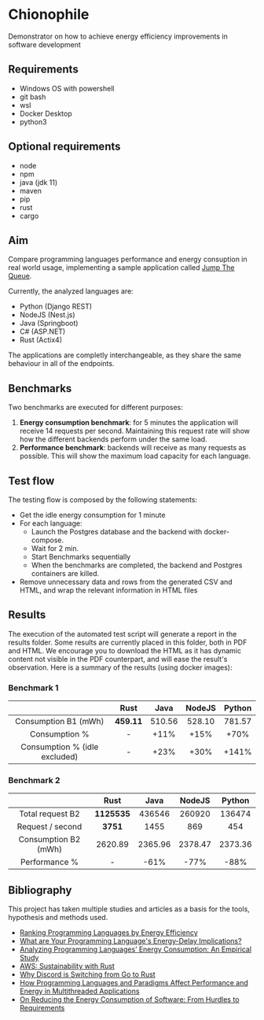 # Chionophile
Demonstrator on how to achieve energy efficiency improvements  in software development

## Requirements
- Windows OS with powershell
- git bash
- wsl
- Docker Desktop
- python3

## Optional requirements
- node
- npm
- java (jdk 11)
- maven
- pip
- rust
- cargo

## Aim
Compare programming languages performance and energy consuption in real world usage, implementing a sample application called [Jump The Queue](https://github.com/devonfw/jump-the-queue).

Currently, the analyzed languages are:

- Python (Django REST)
- NodeJS (Nest.js)
- Java (Springboot)
- C# (ASP.NET)
- Rust (Actix4)

The applications are completly interchangeable, as they share the same behaviour in all of the endpoints.

## Benchmarks
Two benchmarks are executed for different purposes:
1. **Energy consumption benchmark**: for 5 minutes the application will receive 14 requests per second. Maintaining this request rate will show how the different backends perform under the same load.
2. **Performance benchmark**: backends will receive as many requests as possible. This will show the maximum load capacity for each language.


## Test flow

The testing flow is composed by the following statements:

- Get the idle energy consumption for 1 minute
- For each language:
  - Launch the Postgres database and the backend with docker-compose.
  - Wait for 2 min.
  - Start Benchmarks sequentially
  - When the benchmarks are completed, the backend and Postgres containers are killed.
- Remove unnecessary data and rows from the generated CSV and HTML, and wrap the relevant information in HTML files

## Results

The execution of the automated test script will generate a report in the results folder. Some results are currently placed in this folder, both in PDF and HTML. We encourage you to download the HTML as it has dynamic content not visible in the PDF counterpart, and will ease the result's observation. Here is a summary of the results (using docker images):

### Benchmark 1
|                               |  Rust      |  Java   |  NodeJS  |  Python |
|:-----------------------------:|:----------:|:-------:|:--------:|:-------:|
| Consumption B1 (mWh)          | **459.11** | 510.56  | 528.10   | 781.57  |
| Consumption %                 | -          | +11%    | +15%     | +70%    |
| Consumption % (idle excluded) | -          | +23%    | +30%     | +141%   |

### Benchmark 2
|                               |  Rust      |  Java   |  NodeJS  |  Python  |
|:-----------------------------:|:----------:|:-------:|:--------:|:--------:|
| Total request B2              | **1125535**| 436546  | 260920   | 136474   |
| Request / second              | **3751**   | 1455    | 869      | 454      |
| Consumption B2 (mWh)          | 2620.89    | 2365.96 | 2378.47  | 2373.36  |
| Performance %                 | -          | -61%    | -77%     | -88%     |


## Bibliography

This project has taken multiple studies and articles as a basis for the tools, hypothesis and methods used.

* [Ranking Programming Languages by Energy Efficiency](https://haslab.github.io/SAFER/scp21.pdf)
* [What are Your Programming Language's Energy-Delay Implications?](https://ieeexplore.ieee.org/document/8595213)
* [Analyzing Programming Languages’ Energy Consumption: An Empirical Study](https://stefanos1316.github.io/my_curriculum_vitae/GKS17.pdf)
* [AWS: Sustainability with Rust](https://aws.amazon.com/blogs/opensource/sustainability-with-rust/)
* [Why Discord is Switching from Go to Rust](https://discord.com/blog/why-discord-is-switching-from-go-to-rust)
* [How Programming Languages and Paradigms Affect Performance and Energy in Multithreaded Applications](https://ieeexplore.ieee.org/stamp/stamp.jsptp=&arnumber=7828287)
* [On Reducing the Energy Consumption of Software: From Hurdles to Requirements](https://hal.inria.fr/hal-02892900/document)
